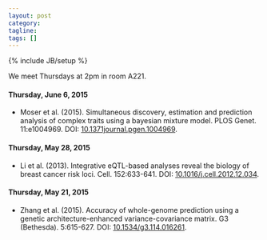 ```yaml
---
layout: post
category:
tagline: 
tags: []
---
```

{% include JB/setup %}

We meet Thursdays at 2pm in room A221. 

#### Thursday, June 6, 2015
* Moser et al. (2015). Simultaneous discovery, estimation and prediction analysis of complex traits using a bayesian mixture model. PLOS Genet. 11:e1004969. DOI: [10.1371journal.pgen.1004969](https://dx.doi.org/10.1371/journal.pgen.1004969). 

#### Thursday, May 28, 2015
* Li et al. (2013). Integrative eQTL-based analyses reveal the biology of breast cancer risk loci. Cell. 152:633-641. DOI: [10.1016/j.cell.2012.12.034](https://dx.doi.org/10.1016/j.cell.2012.12.034).

#### Thursday, May 21, 2015
* Zhang et al. (2015). Accuracy of whole-genome prediction using a genetic architecture-enhanced variance-covariance matrix. G3 (Bethesda). 5:615-627. DOI: [10.1534/g3.114.016261](https://dx.doi.org/10.1534/g3.114.016261).
